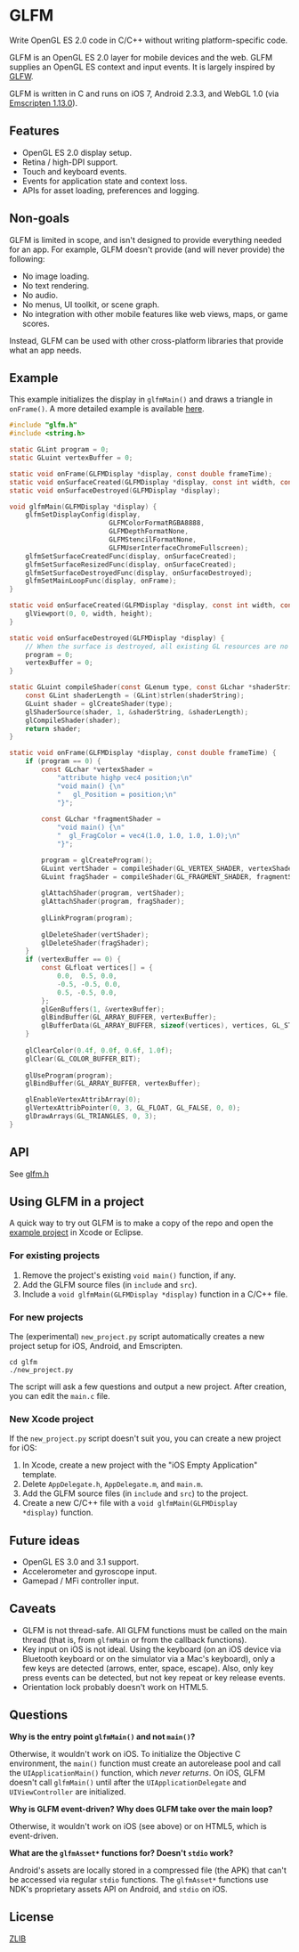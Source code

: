 # GLFM
Write OpenGL ES 2.0 code in C/C++ without writing platform-specific code.

GLFM is an OpenGL ES 2.0 layer for mobile devices and the web. GLFM supplies an OpenGL ES context and input events. It is largely inspired by [GLFW](http://www.glfw.org/).

GLFM is written in C and runs on iOS 7, Android 2.3.3, and WebGL 1.0 (via [Emscripten 1.13.0](https://github.com/kripken/emscripten)).

## Features
* OpenGL ES 2.0 display setup.
* Retina / high-DPI support.
* Touch and keyboard events. 
* Events for application state and context loss. 
* APIs for asset loading, preferences and logging.

## Non-goals
GLFM is limited in scope, and isn't designed to provide everything needed for an app. For example, GLFM doesn't provide (and will never provide) the following:

* No image loading. 
* No text rendering.
* No audio.
* No menus, UI toolkit, or scene graph.
* No integration with other mobile features like web views, maps, or game scores.

Instead, GLFM can be used with other cross-platform libraries that provide what an app needs.

## Example
This example initializes the display in <code>glfmMain()</code> and draws a triangle in <code>onFrame()</code>. A more detailed example is available [here](example/src/main.c).

```C
#include "glfm.h"
#include <string.h>

static GLint program = 0;
static GLuint vertexBuffer = 0;

static void onFrame(GLFMDisplay *display, const double frameTime);
static void onSurfaceCreated(GLFMDisplay *display, const int width, const int height);
static void onSurfaceDestroyed(GLFMDisplay *display);

void glfmMain(GLFMDisplay *display) {
    glfmSetDisplayConfig(display,
                         GLFMColorFormatRGBA8888,
                         GLFMDepthFormatNone,
                         GLFMStencilFormatNone,
                         GLFMUserInterfaceChromeFullscreen);
    glfmSetSurfaceCreatedFunc(display, onSurfaceCreated);
    glfmSetSurfaceResizedFunc(display, onSurfaceCreated);
    glfmSetSurfaceDestroyedFunc(display, onSurfaceDestroyed);
    glfmSetMainLoopFunc(display, onFrame);
}

static void onSurfaceCreated(GLFMDisplay *display, const int width, const int height) {
    glViewport(0, 0, width, height);
}

static void onSurfaceDestroyed(GLFMDisplay *display) {
    // When the surface is destroyed, all existing GL resources are no longer valid.
    program = 0;
    vertexBuffer = 0;
}

static GLuint compileShader(const GLenum type, const GLchar *shaderString) {
    const GLint shaderLength = (GLint)strlen(shaderString);
    GLuint shader = glCreateShader(type);
    glShaderSource(shader, 1, &shaderString, &shaderLength);
    glCompileShader(shader);
    return shader;
}

static void onFrame(GLFMDisplay *display, const double frameTime) {
    if (program == 0) {
        const GLchar *vertexShader =
            "attribute highp vec4 position;\n"
            "void main() {\n"
            "   gl_Position = position;\n"
            "}";
        
        const GLchar *fragmentShader =
            "void main() {\n"
            "  gl_FragColor = vec4(1.0, 1.0, 1.0, 1.0);\n"
            "}";

        program = glCreateProgram();
        GLuint vertShader = compileShader(GL_VERTEX_SHADER, vertexShader);
        GLuint fragShader = compileShader(GL_FRAGMENT_SHADER, fragmentShader);
        
        glAttachShader(program, vertShader);
        glAttachShader(program, fragShader);
        
        glLinkProgram(program);
        
        glDeleteShader(vertShader);
        glDeleteShader(fragShader);
    }
    if (vertexBuffer == 0) {
        const GLfloat vertices[] = {
            0.0,  0.5, 0.0,
            -0.5, -0.5, 0.0,
            0.5, -0.5, 0.0,
        };
        glGenBuffers(1, &vertexBuffer);
        glBindBuffer(GL_ARRAY_BUFFER, vertexBuffer);
        glBufferData(GL_ARRAY_BUFFER, sizeof(vertices), vertices, GL_STATIC_DRAW);
    }
    
    glClearColor(0.4f, 0.0f, 0.6f, 1.0f);
    glClear(GL_COLOR_BUFFER_BIT);
    
    glUseProgram(program);
    glBindBuffer(GL_ARRAY_BUFFER, vertexBuffer);

    glEnableVertexAttribArray(0);
    glVertexAttribPointer(0, 3, GL_FLOAT, GL_FALSE, 0, 0);
    glDrawArrays(GL_TRIANGLES, 0, 3);
}
```
## API
See [glfm.h](include/glfm.h)

## Using GLFM in a project
A quick way to try out GLFM is to make a copy of the repo and open the [example project](example) in Xcode or Eclipse. 

### For existing projects

1. Remove the project's existing <code>void main()</code> function, if any.
2. Add the GLFM source files (in `include` and `src`).
3. Include a <code>void glfmMain(GLFMDisplay *display)</code> function in a C/C++ file.

 
### For new projects

The (experimental) `new_project.py` script automatically creates a new project setup for iOS, Android, and Emscripten.

```
cd glfm
./new_project.py
```

The script will ask a few questions and output a new project. After creation, you can edit the `main.c` file.

### New Xcode project
If the `new_project.py` script doesn't suit you, you can create a new project for iOS:

1. In Xcode, create a new project with the "iOS Empty Application" template.
2. Delete `AppDelegate.h`, `AppDelegate.m`, and `main.m`.
3. Add the GLFM source files (in `include` and `src`) to the project.
4. Create a new C/C++ file with a <code>void glfmMain(GLFMDisplay *display)</code> function.

## Future ideas
* OpenGL ES 3.0 and 3.1 support.
* Accelerometer and gyroscope input.
* Gamepad / MFi controller input.

## Caveats
* GLFM is not thread-safe. All GLFM functions must be called on the main thread (that is, from `glfmMain` or from the callback functions).
* Key input on iOS is not ideal. Using the keyboard (on an iOS device via Bluetooth keyboard or on the simulator via a Mac's keyboard), only a few keys are detected (arrows, enter, space, escape). Also, only key press events can be detected, but not key repeat or key release events.
* Orientation lock probably doesn't work on HTML5.

## Questions
**Why is the entry point <code>glfmMain()</code> and not <code>main()</code>?**

Otherwise, it wouldn't work on iOS. To initialize the Objective C environment, the <code>main()</code> function must create an autorelease pool and call the <code>UIApplicationMain()</code> function, which *never returns*. On iOS, GLFM doesn't call <code>glfmMain()</code> until after the <code>UIApplicationDelegate</code> and <code>UIViewController</code> are initialized.

**Why is GLFM event-driven? Why does GLFM take over the main loop?**

Otherwise, it wouldn't work on iOS (see above) or on HTML5, which is event-driven.

**What are the `glfmAsset*` functions for? Doesn't `stdio` work?**

Android's assets are locally stored in a compressed file (the APK) that can't be accessed via regular `stdio` functions. The `glfmAsset*` functions use NDK's proprietary assets API on Android, and `stdio` on iOS.

## License
[ZLIB](http://en.wikipedia.org/wiki/Zlib_License)